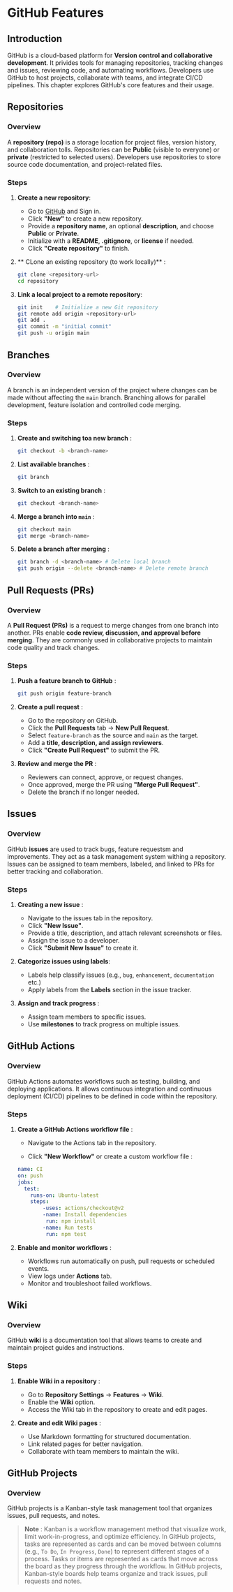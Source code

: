 # GitHub Features

## Introduction

GitHub is a cloud-based platform for **Version control and collaborative development**. It privides tools for managing repositories, tracking changes and issues, reviewing code, and automating workflows. Developers use GitHub to host projects, collaborate with teams, and integrate CI/CD pipelines. This chapter explores GitHub's core features and their usage.

## Repositories

### Overview

A **repository (repo)** is a storage location for project files, version history, and collaboration tolls. Repositories can be **Public** (visible to everyone) or **private** (restricted to selected users). Developers use repositories to store source code documentation, and project-related files. 

### Steps

1. **Create a new repository**:
    - Go to [GitHub](https://github.com) and Sign in.
    - Click **"New"** to create a new repository.
    - Provide a **repository name**, an optional **description**, and choose **Public** or **Private**.
    - Initialize with a **README**, **.gitignore**, or **license** if needed.
    - Click **"Create repository"** to finish.

2. ** CLone an existing repository (to work locally)** :

    ```bash
    git clone <repository-url>
    cd repository
    ```

3. **Link a local project to a remote repository**:

    ```bash
    git init    # Initialize a new Git repository
    git remote add origin <repository-url>
    git add .
    git commit -m "initial commit"
    git push -u origin main
    ```


## Branches

### Overview

A branch is an independent version of the project where changes can be made without affecting the ``main`` branch. Branching allows for parallel development, feature isolation and controlled code merging.

### Steps

1. **Create and switching toa new branch** :

    ```bash
    git checkout -b <branch-name>
    ```

2. **List available branches** :

    ```bash
    git branch
    ```

3. **Switch to an existing branch** :

    ```bash
    git checkout <branch-name>
    ```

4. **Merge a branch into ``main``** :

    ```bash
    git checkout main
    git merge <branch-name>
    ```

5. **Delete a branch after merging** :

    ```bash
    git branch -d <branch-name> # Delete local branch
    git push origin --delete <branch-name> # Delete remote branch
    ```
## Pull Requests (PRs)

### Overview 

A **Pull Request (PRs)** is a request to merge changes from one branch into another. PRs enable **code review, discussion, and approval before merging**. They are commonly used in collaborative projects to maintain code quality and track changes.

### Steps

1. **Push a feature branch to GitHub** :

    ```bash
    git push origin feature-branch
    ```

2. **Create a pull request** :
 
    - Go to the repository on GitHub.
    - Click the **Pull Requests** tab -> **New Pull Request**.
    - Select ``feature-branch`` as the source and ``main`` as the target.
    - Add a **title, description, and assign reviewers**.
    - Click **"Create Pull Request"** to submit the PR.

3. **Review and merge the PR** :

    - Reviewers can connect, approve, or request changes.
    - Once approved, merge the PR using **"Merge Pull Request"**.
    - Delete the branch if no longer needed.


## Issues

### Overview

GitHub **issues** are used to track bugs, feature requestsm and improvements. They act as a task management system withing a repository.
Issues can be assigned to team members, labeled, and linked to PRs for better tracking and collaboration.

### Steps

1. **Creating a new issue** :

    - Navigate to the issues tab in the repository.
    - Click **"New Issue"**.
    - Provide a title, description, and attach relevant screenshots or files.
    - Assign the issue to a developer.
    - Click **"Submit New Issue"** to create it.

2. **Categorize issues using labels**:

    - Labels help classify issues (e.g., ``bug``, ``enhancement``, ``documentation`` etc.)
    - Apply labels from the **Labels** section in the issue tracker.

3. **Assign and track progress** :

    - Assign team members to specific issues.
    - Use **milestones** to track progress on multiple issues.


## GitHub Actions

### Overview

GitHub Actions automates workflows such as testing, building, and deploying applications. It allows continuous integration and continuous deployment (CI/CD) pipelines to be defined in code within the repository.

### Steps

1. **Create a GitHub Actions workflow file** :

    - Navigate to the Actions tab in the repository.

    - Click **"New Workflow"** or create a custom workflow file :


    ```yaml
    name: CI
    on: push
    jobs:
      test:
        runs-on: Ubuntu-latest
        steps:
            -uses: actions/checkout@v2
            -name: Install dependencies
             run: npm install
            -name: Run tests
             run: npm test
    ```

2. **Enable and monitor workflows** :

    - Workflows run automatically on push, pull requests or scheduled events.
    - View logs under **Actions** tab.
    - Monitor and troubleshoot failed workflows.


## Wiki

### Overview

GitHub **wiki** is a documentation tool that allows teams to create and maintain project guides and instructions.

### Steps

1. **Enable Wiki in a repository** :

    - Go to **Repository Settings** -> **Features** -> **Wiki**.
    - Enable the **Wiki** option.
    - Access the Wiki tab in the repository to create and edit pages.

2. **Create and edit Wiki pages** :

    - Use Markdown formatting for structured documentation.
    - Link related pages for better navigation.
    - Collaborate with team members to maintain the wiki.


## GitHub Projects

### Overview

GitHub projects is a Kanban-style task management tool that organizes issues, pull requests, and notes.

> **Note** : Kanban is a workflow management method that visualize work, limit work-in-progress, and optimize efficiency. In GitHub projects, tasks are represented as cards and can be moved between columns (e.g., ``To Do``, ``In Progress``, ``Done``) to represent different stages of a process. Tasks or items are represented as cards that move across the board as they progress through the workflow. In GitHub projects, Kanban-style boards help teams organize and track issues, pull requests and notes. 
